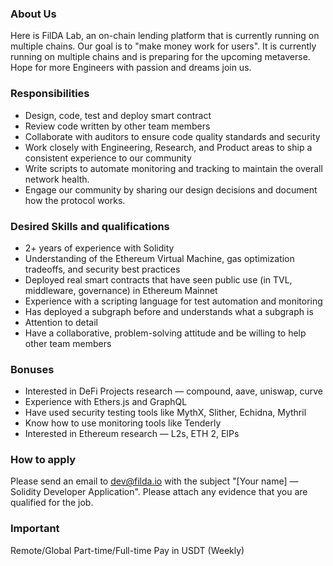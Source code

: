 ### About Us
Here is FilDA Lab, an on-chain lending platform that is currently running on multiple chains. Our goal is to "make money work for users". It is currently running on multiple chains and is preparing for the upcoming metaverse. Hope for more Engineers with passion and dreams join us.

### Responsibilities
- Design, code, test and deploy smart contract
- Review code written by other team members
- Collaborate with auditors to ensure code quality standards and security
- Work closely with Engineering, Research, and Product areas to ship a consistent experience to our community
- Write scripts to automate monitoring and tracking to maintain the overall network health.
- Engage our community by sharing our design decisions and document how the protocol works.

### Desired Skills and qualifications
- 2+ years of experience with Solidity
- Understanding of the Ethereum Virtual Machine, gas optimization tradeoffs, and security best practices
- Deployed real smart contracts that have seen public use (in TVL, middleware, governance) in Ethereum Mainnet
- Experience with a scripting language for test automation and monitoring
- Has deployed a subgraph before and understands what a subgraph is
- Attention to detail
- Have a collaborative, problem-solving attitude and be willing to help other team members

### Bonuses
- Interested in DeFi Projects research — compound, aave, uniswap, curve
- Experience with Ethers.js and GraphQL
- Have used security testing tools like MythX, Slither, Echidna, Mythril
- Know how to use monitoring tools like Tenderly
- Interested in Ethereum research — L2s, ETH 2, EIPs

### How to apply
Please send an email to dev@filda.io with the subject "[Your name] — Solidity Developer Application". Please attach any evidence that you are qualified for the job.

### Important
Remote/Global
Part-time/Full-time
Pay in USDT (Weekly)
